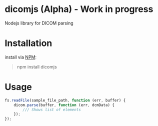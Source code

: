 # dicomjs (Alpha) - Work in progress
Nodejs library for DICOM parsing

# Installation
install via [NPM](https://www.npmjs.com/):
> npm install dicomjs

# Usage

```javascript
fs.readFile(sample_file_path, function (err, buffer) {
    dicom.parse(buffer, function (err, dcmData) {
        /// Shows list of elements
    });
});
```

